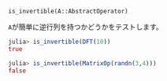 `is_invertible(A::AbstractOperator)`

`A`が簡単に逆行列を持つかどうかをテストします。

```julia
julia> is_invertible(DFT(10))
true

julia> is_invertible(MatrixOp(randn(3,4)))
false

```
